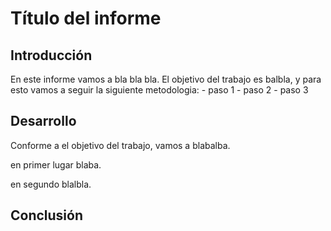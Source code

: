 # Título del informe

## Introducción

En este informe vamos a bla bla bla.
El objetivo del trabajo es balbla, y para
esto vamos a seguir la siguiente metodologia:
    - paso 1
    - paso 2
    - paso 3

## Desarrollo

Conforme a el objetivo del trabajo, vamos a blabalba.

en primer lugar blaba.

en segundo blalbla.

## Conclusión


